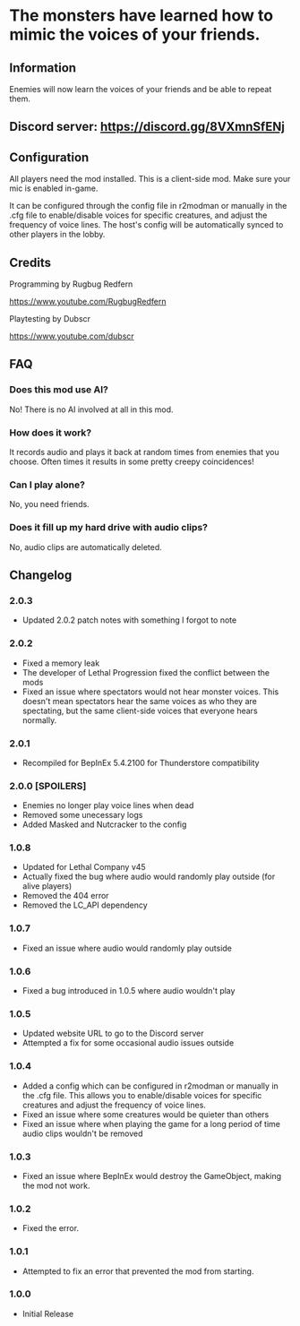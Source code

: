# The monsters have learned how to mimic the voices of your friends.

## Information
Enemies will now learn the voices of your friends and be able to repeat them.

## Discord server: https://discord.gg/8VXmnSfENj

## Configuration
All players need the mod installed. This is a client-side mod. Make sure your mic is enabled in-game.

It can be configured through the config file in r2modman or manually in the .cfg file to enable/disable voices for specific creatures, and adjust the frequency of voice lines. The host's config will be automatically synced to other players in the lobby.

## Credits
Programming by Rugbug Redfern

https://www.youtube.com/RugbugRedfern

Playtesting by Dubscr

https://www.youtube.com/dubscr

## FAQ

### Does this mod use AI?
No! There is no AI involved at all in this mod.

### How does it work?
It records audio and plays it back at random times from enemies that you choose. Often times it results in some pretty creepy coincidences!

### Can I play alone?
No, you need friends.

### Does it fill up my hard drive with audio clips?
No, audio clips are automatically deleted.

## Changelog

### 2.0.3
- Updated 2.0.2 patch notes with something I forgot to note

### 2.0.2
- Fixed a memory leak
- The developer of Lethal Progression fixed the conflict between the mods
- Fixed an issue where spectators would not hear monster voices. This doesn't mean spectators hear the same voices as who they are spectating, but the same client-side voices that everyone hears normally.

### 2.0.1
- Recompiled for BepInEx 5.4.2100 for Thunderstore compatibility

### 2.0.0 [SPOILERS]
- Enemies no longer play voice lines when dead
- Removed some unecessary logs
- Added Masked and Nutcracker to the config

### 1.0.8
- Updated for Lethal Company v45
- Actually fixed the bug where audio would randomly play outside (for alive players)
- Removed the 404 error
- Removed the LC_API dependency

### 1.0.7
- Fixed an issue where audio would randomly play outside

### 1.0.6
- Fixed a bug introduced in 1.0.5 where audio wouldn't play

### 1.0.5
- Updated website URL to go to the Discord server
- Attempted a fix for some occasional audio issues outside

### 1.0.4
- Added a config which can be configured in r2modman or manually in the .cfg file. This allows you to enable/disable voices for specific creatures and adjust the frequency of voice lines.
- Fixed an issue where some creatures would be quieter than others
- Fixed an issue where when playing the game for a long period of time audio clips wouldn't be removed

### 1.0.3
- Fixed an issue where BepInEx would destroy the GameObject, making the mod not work.

### 1.0.2
- Fixed the error.

### 1.0.1
- Attempted to fix an error that prevented the mod from starting.

### 1.0.0
- Initial Release